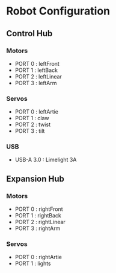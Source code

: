 # Robot Configuration
## Control Hub
### Motors
- PORT 0 : leftFront
- PORT 1 : leftBack
- PORT 2 : leftLinear
- PORT 3 : leftArm
### Servos
- PORT 0 : leftArtie
- PORT 1 : claw
- PORT 2 : twist
- PORT 3 : tilt
### USB
- USB-A 3.0 : Limelight 3A

## Expansion Hub
### Motors
- PORT 0 : rightFront
- PORT 1 : rightBack
- PORT 2 : rightLinear
- PORT 3 : rightArm
### Servos
- PORT 0 : rightArtie
- PORT 1 : lights
